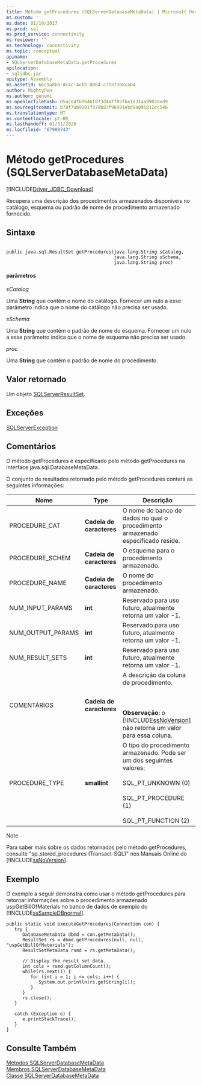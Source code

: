 ```yaml
---
title: Método getProcedures (SQLServerDatabaseMetaData) | Microsoft Docs
ms.custom: ''
ms.date: 01/19/2017
ms.prod: sql
ms.prod_service: connectivity
ms.reviewer: ''
ms.technology: connectivity
ms.topic: conceptual
apiname:
- SQLServerDatabaseMetaData.getProcedures
apilocation:
- sqljdbc.jar
apitype: Assembly
ms.assetid: 66c9a8b0-dc4c-4cbb-8004-c7157368cab4
author: MightyPen
ms.author: genemi
ms.openlocfilehash: 054ce4f6f646f873d4aff05fbe1d31aa9903ded9
ms.sourcegitcommit: b78f7ab9281f570b87f96991ebd9a095812cc546
ms.translationtype: HT
ms.contentlocale: pt-BR
ms.lasthandoff: 01/31/2020
ms.locfileid: "67980743"
---
```

# <a name="getprocedures-method-sqlserverdatabasemetadata"></a>Método getProcedures (SQLServerDatabaseMetaData)
[!INCLUDE[Driver_JDBC_Download](../../../includes/driver_jdbc_download.md)]

  Recupera uma descrição dos procedimentos armazenados disponíveis no catálogo, esquema ou padrão de nome de procedimento armazenado fornecido.  
  
## <a name="syntax"></a>Sintaxe  
  
```  
  
public java.sql.ResultSet getProcedures(java.lang.String sCatalog,  
                                        java.lang.String sSchema,  
                                        java.lang.String proc)  
```  
  
#### <a name="parameters"></a>parâmetros  
 *sCatalog*  
  
 Uma **String** que contém o nome do catálogo. Fornecer um nulo a esse parâmetro indica que o nome do catálogo não precisa ser usado.  
  
 *sSchema*  
  
 Uma **String** que contém o padrão de nome do esquema. Fornecer um nulo a esse parâmetro indica que o nome de esquema não precisa ser usado.  
  
 *proc*  
  
 Uma **String** que contém o padrão de nome do procedimento.  
  
## <a name="return-value"></a>Valor retornado  
 Um objeto [SQLServerResultSet](../../../connect/jdbc/reference/sqlserverresultset-class.md).  
  
## <a name="exceptions"></a>Exceções  
 [SQLServerException](../../../connect/jdbc/reference/sqlserverexception-class.md)  
  
## <a name="remarks"></a>Comentários  
 O método getProcedures é especificado pelo método getProcedures na interface java.sql.DatabaseMetaData.  
  
 O conjunto de resultados retornado pelo método getProcedures conterá as seguintes informações:  
  
|Nome|Type|Descrição|  
|----------|----------|-----------------|  
|PROCEDURE_CAT|**Cadeia de caracteres**|O nome do banco de dados no qual o procedimento armazenado especificado reside.|  
|PROCEDURE_SCHEM|**Cadeia de caracteres**|O esquema para o procedimento armazenado.|  
|PROCEDURE_NAME|**Cadeia de caracteres**|O nome do procedimento armazenado.|  
|NUM_INPUT_PARAMS|**int**|Reservado para uso futuro, atualmente retorna um valor -1.|  
|NUM_OUTPUT_PARAMS|**int**|Reservado para uso futuro, atualmente retorna um valor -1.|  
|NUM_RESULT_SETS|**int**|Reservado para uso futuro, atualmente retorna um valor -1.|  
|COMENTÁRIOS|**Cadeia de caracteres**|A descrição da coluna de procedimento.<br /><br /> <br /><br /> **Observação:** o [!INCLUDE[ssNoVersion](../../../includes/ssnoversion-md.md)] não retorna um valor para essa coluna.|  
|PROCEDURE_TYPE|**smallint**|O tipo do procedimento armazenado. Pode ser um dos seguintes valores:<br /><br /> SQL_PT_UNKNOWN (0)<br /><br /> SQL_PT_PROCEDURE (1)<br /><br /> SQL_PT_FUNCTION (2)|  
  
> [!NOTE]  
>  Para saber mais sobre os dados retornados pelo método getProcedures, consulte "sp_stored_procedures (Transact-SQL)" nos Manuais Online do [!INCLUDE[ssNoVersion](../../../includes/ssnoversion-md.md)].  
  
## <a name="example"></a>Exemplo  
 O exemplo a seguir demonstra como usar o método getProcedures para retornar informações sobre o procedimento armazenado uspGetBillOfMaterials no banco de dados de exemplo do [!INCLUDE[ssSampleDBnormal](../../../includes/sssampledbnormal_md.md)].  
  
```  
public static void executeGetProcedures(Connection con) {  
   try {  
      DatabaseMetaData dbmd = con.getMetaData();  
      ResultSet rs = dbmd.getProcedures(null, null, "uspGetBillOfMaterials");  
      ResultSetMetaData rsmd = rs.getMetaData();  
  
      // Display the result set data.  
      int cols = rsmd.getColumnCount();  
      while(rs.next()) {  
         for (int i = 1; i <= cols; i++) {  
            System.out.println(rs.getString(i));  
         }  
      }  
      rs.close();  
   }   
  
   catch (Exception e) {  
      e.printStackTrace();  
   }  
}  
```  
  
## <a name="see-also"></a>Consulte Também  
 [Métodos SQLServerDatabaseMetaData](../../../connect/jdbc/reference/sqlserverdatabasemetadata-methods.md)   
 [Membros SQLServerDatabaseMetaData](../../../connect/jdbc/reference/sqlserverdatabasemetadata-members.md)   
 [Classe SQLServerDatabaseMetaData](../../../connect/jdbc/reference/sqlserverdatabasemetadata-class.md)  
  
  
